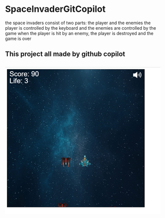 # SpaceInvaderGitCopilot
<p>
the space invaders consist of two parts: the player and the enemies 
the player is controlled by the keyboard and the enemies are controlled by the game
when the player is hit by an enemy, the player is destroyed and the game is over
<p>
<h2>This project all made by github copilot<h2>
<img src="gameimage.png"></img>
